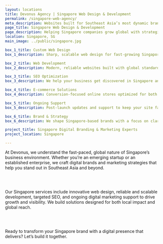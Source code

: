 ```yaml
---
layout: locations
title: Devonus Agency | Singapore Web Design & Development
permalink: /singapore-web-agency/
meta_description: Websites built for Southeast Asia’s most dynamic brands.
page_title: Singapore Web Design & Development
page_description: Helping Singapore companies grow global with strategic, scalable web solutions.
location: Singapore, SG
main_image: ../public/singapore.jpg

box_1_title: Custom Web Design
box_1_description: Sharp, scalable web design for fast-growing Singapore brands ready to stand out online.

box_2_title: Web Development
box_2_description: Modern, reliable websites built with global standards and local relevance.

box_3_title: SEO Optimization
box_3_description: We help your business get discovered in Singapore and across Southeast Asia.

box_4_title: E-commerce Solutions
box_4_description: Conversion-focused online stores optimized for both UX and scale.

box_5_title: Ongoing Support
box_5_description: Post-launch updates and support to keep your site fast and future-ready.

box_6_title: Brand & Strategy
box_6_description: We shape Singapore-based brands with a focus on clarity, positioning, and long-term growth.

project_title: Singapore Digital Branding & Marketing Experts  
project_location: Singapore

---
```


At Devonus, we understand the fast-paced, global nature of Singapore’s business environment. Whether you’re an emerging startup or an established enterprise, we craft digital brands and marketing strategies that help you stand out in Southeast Asia and beyond.

<br>  
<br>

Our Singapore services include innovative web design, reliable and scalable development, targeted SEO, and ongoing digital marketing support to drive growth and visibility. We build solutions designed for both local impact and global reach.

<br>  
<br>

Ready to transform your Singapore brand with a digital presence that delivers? Let’s build it together.

